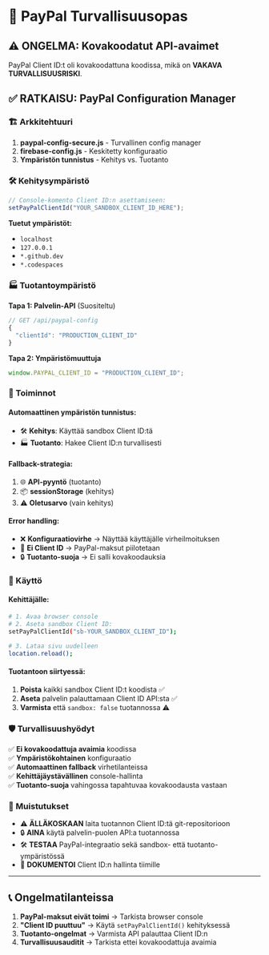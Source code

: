 # 🔐 PayPal Turvallisuusopas

## ⚠️ ONGELMA: Kovakoodatut API-avaimet

PayPal Client ID:t oli kovakoodattuna koodissa, mikä on **VAKAVA TURVALLISUUSRISKI**.

## ✅ RATKAISU: PayPal Configuration Manager

### 🏗️ Arkkitehtuuri

1. **paypal-config-secure.js** - Turvallinen config manager
2. **firebase-config.js** - Keskitetty konfiguraatio  
3. **Ympäristön tunnistus** - Kehitys vs. Tuotanto

### 🛠️ Kehitysympäristö

```javascript
// Console-komento Client ID:n asettamiseen:
setPayPalClientId("YOUR_SANDBOX_CLIENT_ID_HERE");
```

**Tuetut ympäristöt:**
- `localhost`
- `127.0.0.1` 
- `*.github.dev`
- `*.codespaces`

### 🏭 Tuotantoympäristö

**Tapa 1: Palvelin-API** (Suositeltu)
```javascript
// GET /api/paypal-config
{
  "clientId": "PRODUCTION_CLIENT_ID"
}
```

**Tapa 2: Ympäristömuuttuja**
```javascript
window.PAYPAL_CLIENT_ID = "PRODUCTION_CLIENT_ID";
```

### 🔧 Toiminnot

#### **Automaattinen ympäristön tunnistus:**
- 🛠️ **Kehitys**: Käyttää sandbox Client ID:tä
- 🏭 **Tuotanto**: Hakee Client ID:n turvallisesti

#### **Fallback-strategia:**
1. 🌐 **API-pyyntö** (tuotanto)
2. 📦 **sessionStorage** (kehitys)
3. ⚠️ **Oletusarvo** (vain kehitys)

#### **Error handling:**
- ❌ **Konfiguraatiovirhe** → Näyttää käyttäjälle virheilmoituksen
- 🚫 **Ei Client ID** → PayPal-maksut piilotetaan
- 🔒 **Tuotanto-suoja** → Ei salli kovakoodauksia

### 🎯 Käyttö

#### **Kehittäjälle:**
```bash
# 1. Avaa browser console
# 2. Aseta sandbox Client ID:
setPayPalClientId("sb-YOUR_SANDBOX_CLIENT_ID");

# 3. Lataa sivu uudelleen
location.reload();
```

#### **Tuotantoon siirtyessä:**
1. **Poista** kaikki sandbox Client ID:t koodista ✅
2. **Aseta** palvelin palauttamaan Client ID API:sta ✅  
3. **Varmista** että `sandbox: false` tuotannossa ⚠️

### 🛡️ Turvallisuushyödyt

✅ **Ei kovakoodattuja avaimia** koodissa  
✅ **Ympäristökohtainen** konfiguraatio  
✅ **Automaattinen fallback** virhetilanteissa  
✅ **Kehittäjäystävällinen** console-hallinta  
✅ **Tuotanto-suoja** vahingossa tapahtuvaa kovakoodausta vastaan  

### 🚨 Muistutukset

- ⚠️ **ÄLLÄKOSKAAN** laita tuotannon Client ID:tä git-repositorioon
- 🔒 **AINA** käytä palvelin-puolen API:a tuotannossa  
- 🛠️ **TESTAA** PayPal-integraatio sekä sandbox- että tuotanto-ympäristössä
- 📝 **DOKUMENTOI** Client ID:n hallinta tiimille

---

## 📞 Ongelmatilanteissa

1. **PayPal-maksut eivät toimi** → Tarkista browser console
2. **"Client ID puuttuu"** → Käytä `setPayPalClientId()` kehityksessä  
3. **Tuotanto-ongelmat** → Varmista API palauttaa Client ID:n
4. **Turvallisuusauditit** → Tarkista ettei kovakoodattuja avaimia